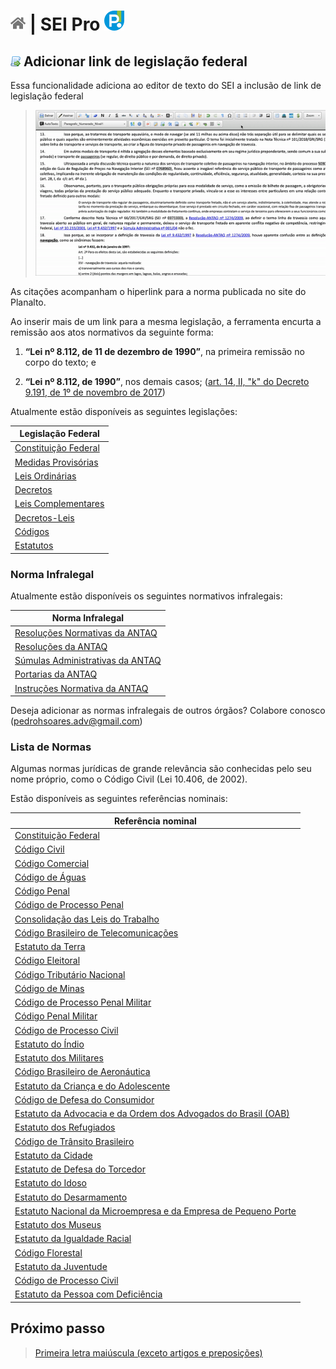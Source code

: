 # [![Home](../img/home.png)](../) |  SEI Pro ![Icone](../img/icon-32.png)

## ![SEI Pro Link de Legislação](/img/icon-linklegis.png) Adicionar link de legislação federal

Essa funcionalidade adiciona ao editor de texto do SEI a inclusão de link de legislação federal

> ![Tela Estilo de Tabelas](../img/tela-linklegis.gif) 

As citações acompanham o hiperlink para a norma publicada no site do Planalto.

Ao inserir mais de um link para a mesma legislação, a ferramenta encurta a remissão aos atos normativos da seguinte forma:

1. **“Lei nº 8.112, de 11 de dezembro de 1990”**, na primeira remissão no corpo do texto; e

2. **“Lei nº 8.112, de 1990”**, nos demais casos; ([art. 14, II, "k" do Decreto 9.191, de  1º de novembro de 2017](http://www.planalto.gov.br/ccivil_03/_Ato2015-2018/2017/Decreto/D9191.htm#art14iik))

Atualmente estão disponíveis as seguintes legislações: 

|  Legislação Federal  |
| ------------------- | 
|  [Constituição Federal](http://www.planalto.gov.br/ccivil_03/Constituicao/Constituicao.htm) |
|  [Medidas Provisórias](http://www4.planalto.gov.br/legislacao/portal-legis/legislacao-1/medidas-provisorias) |
|  [Leis Ordinárias](http://www4.planalto.gov.br/legislacao/portal-legis/legislacao-1/leis-ordinarias) |
|  [Decretos](http://www4.planalto.gov.br/legislacao/portal-legis/legislacao-1/decretos1) 
|  [Leis Complementares](http://www4.planalto.gov.br/legislacao/portal-legis/legislacao-1/leis-complementares-1) |
|  [Decretos-Leis](http://www4.planalto.gov.br/legislacao/portal-legis/legislacao-1/decretos-leis) |
|  [Códigos](http://www4.planalto.gov.br/legislacao/portal-legis/legislacao-1/codigos-1) |
|  [Estatutos](http://www4.planalto.gov.br/legislacao/portal-legis/legislacao-1/estatutos) |

### Norma Infralegal

Atualmente estão disponíveis os seguintes normativos infralegais:

|  Norma Infralegal  |
| ------------------- | 
|  [Resoluções Normativas da ANTAQ](http://sophia.antaq.gov.br/terminal/) |
|  [Resoluções da ANTAQ](http://sophia.antaq.gov.br/terminal/) |
|  [Súmulas Administrativas da ANTAQ](http://sophia.antaq.gov.br/terminal/) |
|  [Portarias da ANTAQ](http://sophia.antaq.gov.br/terminal/) |
|  [Instruções Normativa da ANTAQ](http://sophia.antaq.gov.br/terminal/) |

Deseja adicionar as normas infralegais de outros órgãos? Colabore conosco ([pedrohsoares.adv@gmail.com](mailto:pedrohsoares.adv@gmail.com))

### Lista de Normas

Algumas normas jurídicas de grande relevância são conhecidas pelo seu nome próprio, como o Código Civil (Lei 10.406, de 2002).

Estão disponíveis as seguintes referências nominais:

| Referência nominal  |
| ------------------- |
|  [Constituição Federal](http://www.planalto.gov.br/ccivil_03/constituicao/constituicao.htm) |
|  [Código Civil](http://www.planalto.gov.br/ccivil_03/leis/2002/L10406.htm) |
|  [Código Comercial](http://www.planalto.gov.br/ccivil_03/Leis/LIM/LIM556.htm) |
|  [Código de Águas](http://www.planalto.gov.br/ccivil_03/decreto/D24643.htm) |
|  [Código Penal](http://www.planalto.gov.br/CCIVIL_03/Decreto-Lei/Del2848.htm) |
|  [Código de Processo Penal](http://www.planalto.gov.br/ccivil_03/Decreto-Lei/Del3689.htm) |
|  [Consolidação das Leis do Trabalho](http://www.planalto.gov.br/ccivil_03/Decreto-Lei/Del5452.htm) |
|  [Código Brasileiro de Telecomunicações](http://www.planalto.gov.br/ccivil_03/Leis/L4117.htm) |
|  [Estatuto da Terra](http://www.planalto.gov.br/ccivil_03/Leis/L4504.htm) |
|  [Código Eleitoral](http://www.planalto.gov.br/ccivil_03/Leis/L4737.htm) |
|  [Código Tributário Nacional](http://www.planalto.gov.br/ccivil_03/Leis/L5172.htm) |
|  [Código de Minas](http://www.planalto.gov.br/ccivil_03/Decreto-Lei/Del0227.htm) |
|  [Código de Processo Penal Militar](http://www.planalto.gov.br/ccivil_03/Decreto-Lei/Del1002.htm) |
|  [Código Penal Militar](http://www.planalto.gov.br/ccivil_03/Decreto-Lei/Del1001.htm) |
|  [Código de Processo Civil](http://www.planalto.gov.br/ccivil_03/Leis/L5869.htm) |
|  [Estatuto do Índio](http://www.planalto.gov.br/ccivil_03/Leis/L6001.htm) |
|  [Estatuto dos Militares](http://www.planalto.gov.br/ccivil_03/Leis/L6880.htm) |
|  [Código Brasileiro de Aeronáutica](http://www.planalto.gov.br/ccivil_03/Leis/L7565.htm) |
|  [Estatuto da Criança e do Adolescente](http://www.planalto.gov.br/ccivil_03/Leis/L8069.htm) |
|  [Código de Defesa do Consumidor](http://www.planalto.gov.br/ccivil_03/Leis/L8078.htm) |
|  [Estatuto da Advocacia e da Ordem dos Advogados do Brasil (OAB)](http://www.planalto.gov.br/ccivil_03/Leis/L8906.htm) |
|  [Estatuto dos Refugiados](http://www.planalto.gov.br/ccivil_03/Leis/L9474.htm) |
|  [Código de Trânsito Brasileiro](http://www.planalto.gov.br/ccivil_03/Leis/L9503.htm) |
|  [Estatuto da Cidade](http://www.planalto.gov.br/ccivil_03/Leis/LEIS_2001/L10257.htm) |
|  [Estatuto de Defesa do Torcedor](http://www.planalto.gov.br/ccivil_03/Leis/2003/L10.671.htm) |
|  [Estatuto do Idoso](http://www.planalto.gov.br/ccivil_03/Leis/2003/L10.741.htm) |
|  [Estatuto do Desarmamento](http://www.planalto.gov.br/ccivil_03/Leis/2003/L10.826.htm) |
|  [Estatuto Nacional da Microempresa e da Empresa de Pequeno Porte](http://www.planalto.gov.br/ccivil_03/Leis/LCP/Lcp123.htm) |
|  [Estatuto dos Museus](http://www.planalto.gov.br/ccivil_03/_Ato2007-2010/2009/Lei/L11904.htm) |
|  [Estatuto da Igualdade Racial](http://www.planalto.gov.br/ccivil_03/_Ato2007-2010/2010/Lei/L12288.htm) |
|  [Código Florestal](http://www.planalto.gov.br/ccivil_03/_Ato2011-2014/2012/Lei/L12651.htm) |
|  [Estatuto da Juventude](http://www.planalto.gov.br/CCIVIL_03/_Ato2011-2014/2013/Lei/L12852.htm) |
|  [Código de Processo Civil](http://www.planalto.gov.br/ccivil_03/_ato2015-2018/2015/lei/L13105.htm) |
|  [Estatuto da Pessoa com Deficiência](http://www.planalto.gov.br/CCIVIL_03/_Ato2015-2018/2015/Lei/L13146.htm) |

## Próximo passo

> [Primeira letra maiúscula (exceto artigos e preposições)](./pages/LETRAMAIUSC.md)
